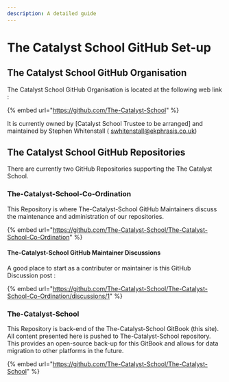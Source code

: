 ```yaml
---
description: A detailed guide
---
```


# The Catalyst School GitHub Set-up

## The Catalyst School GitHub Organisation

The Catalyst School GitHub Organisation is located at the following web link :

{% embed url="https://github.com/The-Catalyst-School" %}

It is currently owned by \[Catalyst School Trustee to be arranged\] and maintained by Stephen Whitenstall \( [swhitenstall@ekphrasis.co.uk](mailto:swhitenstall@ekphrasis.co.uk)\)

## The Catalyst School GitHub Repositories

There are currently two GitHub Repositories supporting the The Catalyst School. 

### The-Catalyst-School-Co-Ordination

This Repository is where The-Catalyst-School GitHub Maintainers discuss the maintenance and administration of our repositories.

{% embed url="https://github.com/The-Catalyst-School/The-Catalyst-School-Co-Ordination" %}

#### The-Catalyst-School GitHub Maintainer Discussions

A good place to start as a contributer or maintainer is this GitHub Discussion post :

{% embed url="https://github.com/The-Catalyst-School/The-Catalyst-School-Co-Ordination/discussions/1" %}

### The-Catalyst-School

This Repository is back-end of the The-Catalyst-School GitBook \(this site\). All content presented here is pushed to The-Catalyst-School repository. This provides an open-source back-up for this GitBook and allows for data migration to other platforms in the future.

{% embed url="https://github.com/The-Catalyst-School/The-Catalyst-School" %}



